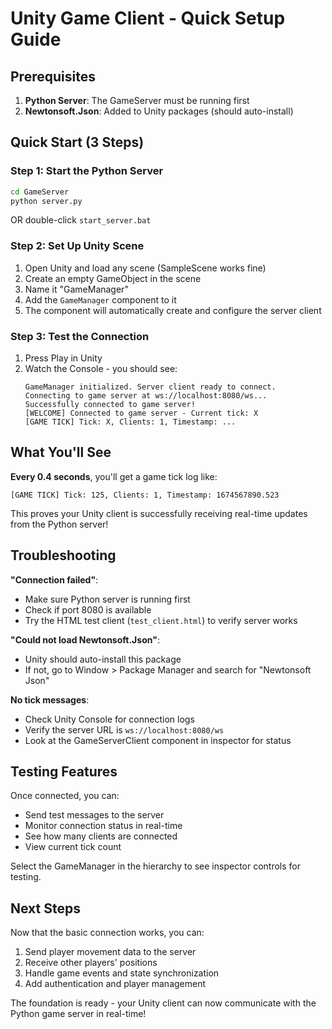 # Unity Game Client - Quick Setup Guide

## Prerequisites
1. **Python Server**: The GameServer must be running first
2. **Newtonsoft.Json**: Added to Unity packages (should auto-install)

## Quick Start (3 Steps)

### Step 1: Start the Python Server
```bash
cd GameServer
python server.py
```
OR double-click `start_server.bat`

### Step 2: Set Up Unity Scene
1. Open Unity and load any scene (SampleScene works fine)
2. Create an empty GameObject in the scene
3. Name it "GameManager"
4. Add the `GameManager` component to it
5. The component will automatically create and configure the server client

### Step 3: Test the Connection
1. Press Play in Unity
2. Watch the Console - you should see:
   ```
   GameManager initialized. Server client ready to connect.
   Connecting to game server at ws://localhost:8080/ws...
   Successfully connected to game server!
   [WELCOME] Connected to game server - Current tick: X
   [GAME TICK] Tick: X, Clients: 1, Timestamp: ...
   ```

## What You'll See

**Every 0.4 seconds**, you'll get a game tick log like:
```
[GAME TICK] Tick: 125, Clients: 1, Timestamp: 1674567890.523
```

This proves your Unity client is successfully receiving real-time updates from the Python server!

## Troubleshooting

**"Connection failed"**:
- Make sure Python server is running first
- Check if port 8080 is available
- Try the HTML test client (`test_client.html`) to verify server works

**"Could not load Newtonsoft.Json"**:
- Unity should auto-install this package
- If not, go to Window > Package Manager and search for "Newtonsoft Json"

**No tick messages**:
- Check Unity Console for connection logs
- Verify the server URL is `ws://localhost:8080/ws`
- Look at the GameServerClient component in inspector for status

## Testing Features

Once connected, you can:
- Send test messages to the server
- Monitor connection status in real-time
- See how many clients are connected
- View current tick count

Select the GameManager in the hierarchy to see inspector controls for testing.

## Next Steps

Now that the basic connection works, you can:
1. Send player movement data to the server
2. Receive other players' positions
3. Handle game events and state synchronization
4. Add authentication and player management

The foundation is ready - your Unity client can now communicate with the Python game server in real-time!
